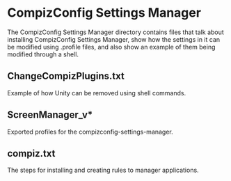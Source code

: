 # CompizConfig Settings Manager

The CompizConfig Settings Manager directory contains files that talk about installing
CompizConfig Settings Manager, show how the settings in it can be modified using .profile
files, and also show an example of them being modified through a shell.

## ChangeCompizPlugins.txt
Example of how Unity can be removed using shell commands.

## ScreenManager_v*
Exported profiles for the compizconfig-settings-manager.

## compiz.txt
The steps for installing and creating rules to manager applications.
